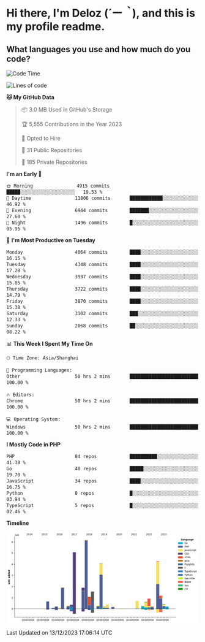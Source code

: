 # **Hi there, I'm Deloz (*´ー｀*), and this is my profile readme.**

## **What languages you use and how much do you code?**

<!--START_SECTION:waka-->
![Code Time](http://img.shields.io/badge/Code%20Time-2%2C987%20hrs%2019%20mins-blue)

![Lines of code](https://img.shields.io/badge/From%20Hello%20World%20I%27ve%20Written-33.2%20million%20lines%20of%20code-blue)

**🐱 My GitHub Data** 

> 📦 3.0 MB Used in GitHub's Storage 
 > 
> 🏆 5,555 Contributions in the Year 2023
 > 
> 💼 Opted to Hire
 > 
> 📜 31 Public Repositories 
 > 
> 🔑 185 Private Repositories 
 > 
**I'm an Early 🐤** 

```text
🌞 Morning                4915 commits        █████░░░░░░░░░░░░░░░░░░░░   19.53 % 
🌆 Daytime                11806 commits       ████████████░░░░░░░░░░░░░   46.92 % 
🌃 Evening                6944 commits        ███████░░░░░░░░░░░░░░░░░░   27.60 % 
🌙 Night                  1496 commits        █░░░░░░░░░░░░░░░░░░░░░░░░   05.95 % 
```
📅 **I'm Most Productive on Tuesday** 

```text
Monday                   4064 commits        ████░░░░░░░░░░░░░░░░░░░░░   16.15 % 
Tuesday                  4348 commits        ████░░░░░░░░░░░░░░░░░░░░░   17.28 % 
Wednesday                3987 commits        ████░░░░░░░░░░░░░░░░░░░░░   15.85 % 
Thursday                 3722 commits        ████░░░░░░░░░░░░░░░░░░░░░   14.79 % 
Friday                   3870 commits        ████░░░░░░░░░░░░░░░░░░░░░   15.38 % 
Saturday                 3102 commits        ███░░░░░░░░░░░░░░░░░░░░░░   12.33 % 
Sunday                   2068 commits        ██░░░░░░░░░░░░░░░░░░░░░░░   08.22 % 
```


📊 **This Week I Spent My Time On** 

```text
🕑︎ Time Zone: Asia/Shanghai

💬 Programming Languages: 
Other                    50 hrs 2 mins       █████████████████████████   100.00 % 

🔥 Editors: 
Chrome                   50 hrs 2 mins       █████████████████████████   100.00 % 

💻 Operating System: 
Windows                  50 hrs 2 mins       █████████████████████████   100.00 % 
```

**I Mostly Code in PHP** 

```text
PHP                      84 repos            ██████████░░░░░░░░░░░░░░░   41.38 % 
Go                       40 repos            █████░░░░░░░░░░░░░░░░░░░░   19.70 % 
JavaScript               34 repos            ████░░░░░░░░░░░░░░░░░░░░░   16.75 % 
Python                   8 repos             █░░░░░░░░░░░░░░░░░░░░░░░░   03.94 % 
TypeScript               5 repos             █░░░░░░░░░░░░░░░░░░░░░░░░   02.46 % 
```



**Timeline**

![Lines of Code chart](https://raw.githubusercontent.com/deloz/deloz/main/assets/bar_graph.png)


 Last Updated on 13/12/2023 17:06:14 UTC
<!--END_SECTION:waka-->
